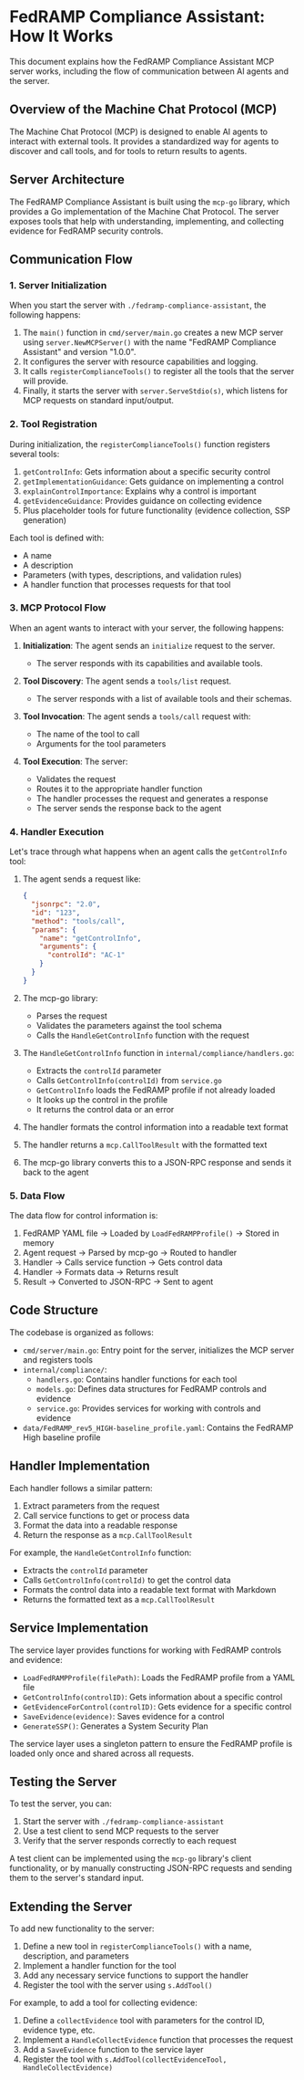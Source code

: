 # FedRAMP Compliance Assistant: How It Works

This document explains how the FedRAMP Compliance Assistant MCP server works, including the flow of communication between AI agents and the server.

## Overview of the Machine Chat Protocol (MCP)

The Machine Chat Protocol (MCP) is designed to enable AI agents to interact with external tools. It provides a standardized way for agents to discover and call tools, and for tools to return results to agents.

## Server Architecture

The FedRAMP Compliance Assistant is built using the `mcp-go` library, which provides a Go implementation of the Machine Chat Protocol. The server exposes tools that help with understanding, implementing, and collecting evidence for FedRAMP security controls.

## Communication Flow

### 1. Server Initialization

When you start the server with `./fedramp-compliance-assistant`, the following happens:

1. The `main()` function in `cmd/server/main.go` creates a new MCP server using `server.NewMCPServer()` with the name "FedRAMP Compliance Assistant" and version "1.0.0".
2. It configures the server with resource capabilities and logging.
3. It calls `registerComplianceTools()` to register all the tools that the server will provide.
4. Finally, it starts the server with `server.ServeStdio(s)`, which listens for MCP requests on standard input/output.

### 2. Tool Registration

During initialization, the `registerComplianceTools()` function registers several tools:

1. `getControlInfo`: Gets information about a specific security control
2. `getImplementationGuidance`: Gets guidance on implementing a control
3. `explainControlImportance`: Explains why a control is important
4. `getEvidenceGuidance`: Provides guidance on collecting evidence
5. Plus placeholder tools for future functionality (evidence collection, SSP generation)

Each tool is defined with:
- A name
- A description
- Parameters (with types, descriptions, and validation rules)
- A handler function that processes requests for that tool

### 3. MCP Protocol Flow

When an agent wants to interact with your server, the following happens:

1. **Initialization**: The agent sends an `initialize` request to the server.
   - The server responds with its capabilities and available tools.

2. **Tool Discovery**: The agent sends a `tools/list` request.
   - The server responds with a list of available tools and their schemas.

3. **Tool Invocation**: The agent sends a `tools/call` request with:
   - The name of the tool to call
   - Arguments for the tool parameters

4. **Tool Execution**: The server:
   - Validates the request
   - Routes it to the appropriate handler function
   - The handler processes the request and generates a response
   - The server sends the response back to the agent

### 4. Handler Execution

Let's trace through what happens when an agent calls the `getControlInfo` tool:

1. The agent sends a request like:
   ```json
   {
     "jsonrpc": "2.0",
     "id": "123",
     "method": "tools/call",
     "params": {
       "name": "getControlInfo",
       "arguments": {
         "controlId": "AC-1"
       }
     }
   }
   ```

2. The mcp-go library:
   - Parses the request
   - Validates the parameters against the tool schema
   - Calls the `HandleGetControlInfo` function with the request

3. The `HandleGetControlInfo` function in `internal/compliance/handlers.go`:
   - Extracts the `controlId` parameter
   - Calls `GetControlInfo(controlId)` from `service.go`
   - `GetControlInfo` loads the FedRAMP profile if not already loaded
   - It looks up the control in the profile
   - It returns the control data or an error

4. The handler formats the control information into a readable text format

5. The handler returns a `mcp.CallToolResult` with the formatted text

6. The mcp-go library converts this to a JSON-RPC response and sends it back to the agent

### 5. Data Flow

The data flow for control information is:

1. FedRAMP YAML file → Loaded by `LoadFedRAMPProfile()` → Stored in memory
2. Agent request → Parsed by mcp-go → Routed to handler
3. Handler → Calls service function → Gets control data
4. Handler → Formats data → Returns result
5. Result → Converted to JSON-RPC → Sent to agent

## Code Structure

The codebase is organized as follows:

- `cmd/server/main.go`: Entry point for the server, initializes the MCP server and registers tools
- `internal/compliance/`:
  - `handlers.go`: Contains handler functions for each tool
  - `models.go`: Defines data structures for FedRAMP controls and evidence
  - `service.go`: Provides services for working with controls and evidence
- `data/FedRAMP_rev5_HIGH-baseline_profile.yaml`: Contains the FedRAMP High baseline profile

## Handler Implementation

Each handler follows a similar pattern:

1. Extract parameters from the request
2. Call service functions to get or process data
3. Format the data into a readable response
4. Return the response as a `mcp.CallToolResult`

For example, the `HandleGetControlInfo` function:
- Extracts the `controlId` parameter
- Calls `GetControlInfo(controlId)` to get the control data
- Formats the control data into a readable text format with Markdown
- Returns the formatted text as a `mcp.CallToolResult`

## Service Implementation

The service layer provides functions for working with FedRAMP controls and evidence:

- `LoadFedRAMPProfile(filePath)`: Loads the FedRAMP profile from a YAML file
- `GetControlInfo(controlID)`: Gets information about a specific control
- `GetEvidenceForControl(controlID)`: Gets evidence for a specific control
- `SaveEvidence(evidence)`: Saves evidence for a control
- `GenerateSSP()`: Generates a System Security Plan

The service layer uses a singleton pattern to ensure the FedRAMP profile is loaded only once and shared across all requests.

## Testing the Server

To test the server, you can:

1. Start the server with `./fedramp-compliance-assistant`
2. Use a test client to send MCP requests to the server
3. Verify that the server responds correctly to each request

A test client can be implemented using the `mcp-go` library's client functionality, or by manually constructing JSON-RPC requests and sending them to the server's standard input.

## Extending the Server

To add new functionality to the server:

1. Define a new tool in `registerComplianceTools()` with a name, description, and parameters
2. Implement a handler function for the tool
3. Add any necessary service functions to support the handler
4. Register the tool with the server using `s.AddTool()`

For example, to add a tool for collecting evidence:

1. Define a `collectEvidence` tool with parameters for the control ID, evidence type, etc.
2. Implement a `HandleCollectEvidence` function that processes the request
3. Add a `SaveEvidence` function to the service layer
4. Register the tool with `s.AddTool(collectEvidenceTool, HandleCollectEvidence)`
